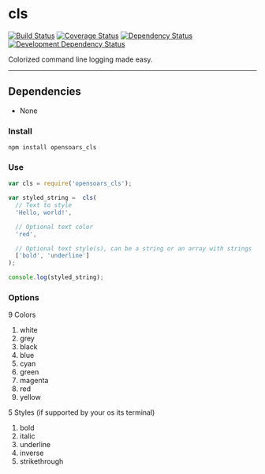 cls
===

[![Build Status](https://img.shields.io/travis/opensoars/cls.svg?style=flat)](https://travis-ci.org/opensoars/cls)
[![Coverage Status](https://img.shields.io/coveralls/opensoars/cls.svg?style=flat)](https://coveralls.io/r/opensoars/cls)
[![Dependency Status](https://david-dm.org/opensoars/cls.svg?style=flat)](https://david-dm.org/opensoars/cls)
[![Development Dependency Status](https://david-dm.org/opensoars/cls/dev-status.svg?style=flat)](https://david-dm.org/opensoars/cls#info=devDependencies&view=table)


Colorized command line logging made easy.

---

## Dependencies
* None


### Install
`npm install opensoars_cls`


### Use
```js
var cls = require('opensoars_cls');

var styled_string =  cls(
  // Text to style
  'Hello, world!',        

  // Optional text color 
  'red',

  // Optional text style(s), can be a string or an array with strings
  ['bold', 'underline']
);

console.log(styled_string);
```


### Options

9 Colors

1. white
2. grey
3. black
4. blue
5. cyan
6. green
7. magenta
8. red
9. yellow

5 Styles (if supported by your os its terminal)

1. bold
2. italic
3. underline
4. inverse
5. strikethrough
